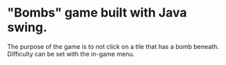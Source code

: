 # "Bombs" game built with Java swing.
The purpose of the game is to not click on a tile that has a bomb beneath.
Difficulty can be set with the in-game menu.
